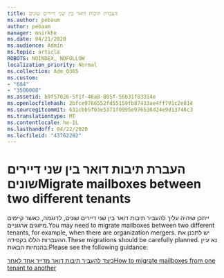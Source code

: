 ```yaml
---
title: העברת תיבות דואר בין שני דיירים שונים
ms.author: pebaum
author: pebaum
manager: mnirkhe
ms.date: 04/21/2020
ms.audience: Admin
ms.topic: article
ROBOTS: NOINDEX, NOFOLLOW
localization_priority: Normal
ms.collection: Adm_O365
ms.custom:
- "684"
- "3500008"
ms.assetid: b9f57026-5f1f-48a8-805f-56b31f83314e
ms.openlocfilehash: 2bfce9766552fd55159fb87433ae4ff791c2e814
ms.sourcegitcommit: 631cbb5f03e5371f0995e976536d24e9d13746c3
ms.translationtype: MT
ms.contentlocale: he-IL
ms.lasthandoff: 04/22/2020
ms.locfileid: "43762282"
---
```

# <a name="migrate-mailboxes-between-two-different-tenants"></a><span data-ttu-id="fbfe3-102">העברת תיבות דואר בין שני דיירים שונים</span><span class="sxs-lookup"><span data-stu-id="fbfe3-102">Migrate mailboxes between two different tenants</span></span>

<span data-ttu-id="fbfe3-103">ייתכן שיהיה עליך להעביר תיבות דואר בין שני דיירים שונים, לדוגמה, כאשר קיימים מיזוגים ארגוניים.</span><span class="sxs-lookup"><span data-stu-id="fbfe3-103">You may need to migrate mailboxes between two different tenants, for example, when there are organization mergers.</span></span> <span data-ttu-id="fbfe3-104">יש לתכנן את ההעברות הללו בקפידה.</span><span class="sxs-lookup"><span data-stu-id="fbfe3-104">These migrations should be carefully planned.</span></span> <span data-ttu-id="fbfe3-105">נא עיין בהנחיות הבאות:</span><span class="sxs-lookup"><span data-stu-id="fbfe3-105">Please see the following guidance:</span></span>
  
[<span data-ttu-id="fbfe3-106">כיצד להעביר תיבות דואר מדייר אחד לאחר</span><span class="sxs-lookup"><span data-stu-id="fbfe3-106">How to migrate mailboxes from one tenant to another</span></span>](https://docs.microsoft.com/Exchange/mailbox-migration/migrate-mailboxes-across-tenants)
  
